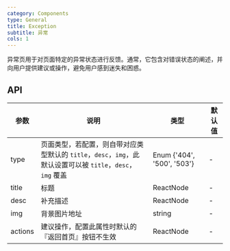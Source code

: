 ```yaml
---
category: Components
type: General
title: Exception
subtitle: 异常
cols: 1
---
```


异常页用于对页面特定的异常状态进行反馈。通常，它包含对错误状态的阐述，并向用户提供建议或操作，避免用户感到迷失和困惑。

## API

| 参数         | 说明                                      | 类型         | 默认值 |
|-------------|------------------------------------------|-------------|-------|
| type        | 页面类型，若配置，则自带对应类型默认的 `title`，`desc`，`img`，此默认设置可以被 `title`，`desc`，`img` 覆盖 | Enum {'404', '500', '503'} | - |
| title       | 标题     | ReactNode  | -    |
| desc        | 补充描述    | ReactNode  | -    |
| img         | 背景图片地址     | string  | -    |
| actions     | 建议操作，配置此属性时默认的『返回首页』按钮不生效    | ReactNode  | -    |

